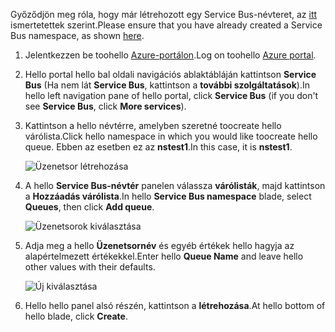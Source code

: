 <span data-ttu-id="ea2e6-101">Győződjön meg róla, hogy már létrehozott egy Service Bus-névteret, az [itt][namespace-how-to] ismertetettek szerint.</span><span class="sxs-lookup"><span data-stu-id="ea2e6-101">Please ensure that you have already created a Service Bus namespace, as shown [here][namespace-how-to].</span></span>

1. <span data-ttu-id="ea2e6-102">Jelentkezzen be toohello [Azure-portálon][azure-portal].</span><span class="sxs-lookup"><span data-stu-id="ea2e6-102">Log on toohello [Azure portal][azure-portal].</span></span>
2. <span data-ttu-id="ea2e6-103">Hello portal hello bal oldali navigációs ablaktábláján kattintson **Service Bus** (Ha nem lát **Service Bus**, kattintson a **további szolgáltatások**).</span><span class="sxs-lookup"><span data-stu-id="ea2e6-103">In hello left navigation pane of hello portal, click **Service Bus** (if you don't see **Service Bus**, click **More services**).</span></span>
3. <span data-ttu-id="ea2e6-104">Kattintson a hello névtérre, amelyben szeretné toocreate hello várólista.</span><span class="sxs-lookup"><span data-stu-id="ea2e6-104">Click hello namespace in which you would like toocreate hello queue.</span></span> <span data-ttu-id="ea2e6-105">Ebben az esetben ez az **nstest1**.</span><span class="sxs-lookup"><span data-stu-id="ea2e6-105">In this case, it is **nstest1**.</span></span>
   
    ![Üzenetsor létrehozása][createqueue1]
4. <span data-ttu-id="ea2e6-107">A hello **Service Bus-névtér** panelen válassza **várólisták**, majd kattintson a **Hozzáadás várólista**.</span><span class="sxs-lookup"><span data-stu-id="ea2e6-107">In hello **Service Bus namespace** blade, select **Queues**, then click **Add queue**.</span></span>
   
    ![Üzenetsorok kiválasztása][createqueue2]
5. <span data-ttu-id="ea2e6-109">Adja meg a hello **Üzenetsornév** és egyéb értékek hello hagyja az alapértelmezett értékekkel.</span><span class="sxs-lookup"><span data-stu-id="ea2e6-109">Enter hello **Queue Name** and leave hello other values with their defaults.</span></span>
   
    ![Új kiválasztása][createqueue3]
6. <span data-ttu-id="ea2e6-111">Hello hello panel alsó részén, kattintson a **létrehozása**.</span><span class="sxs-lookup"><span data-stu-id="ea2e6-111">At hello bottom of hello blade, click **Create**.</span></span>

[createqueue1]: ./media/service-bus-create-queue-portal/create-queue1.png
[createqueue2]: ./media/service-bus-create-queue-portal/create-queue2.png
[createqueue3]: ./media/service-bus-create-queue-portal/create-queue3.png

[namespace-how-to]: ../articles/service-bus-messaging/service-bus-create-namespace-portal.md
[azure-portal]: https://portal.azure.com
